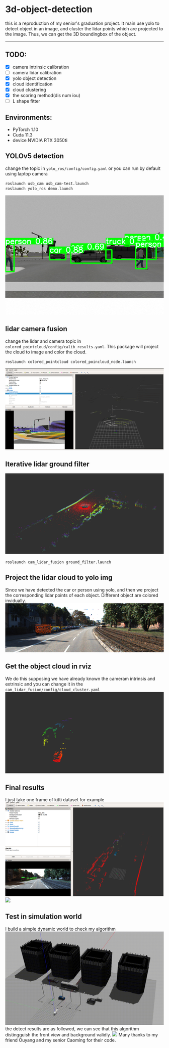 # 3d-object-detection
this is a reproduction of my senior's graduation project. It main use yolo to detect object in an image, and cluster the lidar points which are projected to the image. Thus, we can get the 3D boundingbox of the object.

---
## TODO:
- [x] camera intrinsic calibration
- [ ] camera lidar calibration
- [x] yolo object detection
- [x] cloud identification
- [x] cloud clustering 
- [x] the scoring method(dis num iou)
- [ ] L shape fitter

## Environments:
- PyTorch 1.10
- Cuda 11.3
- device NVIDIA RTX 3050ti
## YOLOv5 detection
change the topic in ```yolo_ros/config/config.yaml``` or you can run by default using laptop camera
``` 
roslaunch usb_cam usb_cam-test.launch 
roslaunch yolo_ros demo.launch
```
![](./resource/YOLOV5.png)
## lidar camera fusion
change the lidar and camera topic in ```colored_pointcloud/config/calib_results.yaml```. This package will project the cloud to image and color the cloud.
```
roslaunch colored_pointcloud colored_poincloud_node.launch
```
![](./resource/cam_lidar_fusion.png)
## Iterative lidar ground filter
![](./resource/ground_filter.png)
```
roslaunch cam_lidar_fusion ground_filter.launch 
```
## Project the lidar cloud to yolo img
Since we have detected the car or person using yolo, and then we project the corresponding lidar points of each object. Different object are colored invidually. 
![](./resource/project_img.png)

## Get the object cloud in rviz
We do this supposing we have already known the cameram intrinsis and extrinsic and you can change it in the ```cam_lidar_fusion/config/cloud_cluster.yaml ```
![](./resource/cloud_project.png) 
## Final results
I just take one frame of kitti dataset for example
![](./resource/final.png)
![](./resource/demo.gif)

## Test in simulation world
I build a simple dynamic world to check my algorithm
![](./resource/world.gif)
the detect results are as followed, we can see that this algorithm distingguish the front view and background validly.
![](./resource/rviz2.gif)
Many thanks to my friend Ouyang and my senior Caoming for their code.
